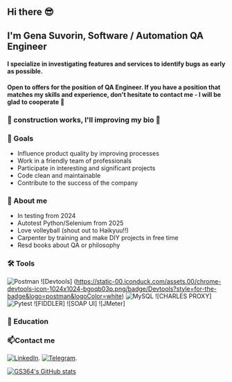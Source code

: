 ## Hi there :sunglasses:
## I'm Gena Suvorin, Software / Automation QA Engineer
#### I specialize in investigating features and services to identify bugs as early as possible. 
#### Open to offers for the position of QA Engineer. If you have a position that matches my skills and experience, don't hesitate to contact me - I will be glad to cooperate 🙌
### 🚧 construction works, I'll improving my bio 🚧

### 🎯 Goals
- Influence product quality by improving processes
- Work in a friendly team of professionals
- Participate in interesting and significant projects
- Code clean and maintainable
- Contribute to the success of the company

### 🌻 About me
- In testing from 2024
- Autotest Python/Selenium from 2025
- Love volleyball (shout out to Haikyuu!!)
- Сarpenter by training and make DIY projects in free time
- Resd books about QA or philosophy

### 🛠️ Tools
![Postman](https://img.shields.io/badge/Postman-FF6C37?style=for-the-badge&logo=postman&logoColor=white)
![Devtools] (https://static-00.iconduck.com/assets.00/chrome-devtools-icon-1024x1024-bgoqb03p.png/badge/Devtools?style=for-the-badge&logo=postman&logoColor=white)
![MySQL](https://img.shields.io/badge/mysql-4479A1.svg?style=for-the-badge&logo=mysql&logoColor=white)
![CHARLES PROXY]
![Pytest](https://img.shields.io/badge/pytest-%23ffffff.svg?style=for-the-badge&logo=pytest&logoColor=2f9fe3)
![FIDDLER]
![SOAP UI]
![JMeter]

### 🎒 Education

### 📫Contact me
[![LinkedIn](https://img.shields.io/badge/LinkedIn-0077B5?style=for-the-badge&logo=linkedin&logoColor=white)](www.linkedin.com/in/gennadii-suvorin).
[![Telegram](https://img.shields.io/badge/Telegram-2CA5E0?style=for-the-badge&logo=telegram&logoColor=white)](https://t.me/reyqwertyu).

[![GS364's GitHub stats](https://github-readme-stats.vercel.app/api?username=GS364)](https://github.com/GS364/github-readme-stats)

<!--
**GS364/GS364** is a ✨ _special_ ✨ repository because its `README.md` (this file) appears on your GitHub profile.

Here are some ideas to get you started:

- 🔭 I’m currently working on ...
- 🌱 I’m currently learning ...
- 👯 I’m looking to collaborate on ...
- 🤔 I’m looking for help with ...
- 💬 Ask me about ...
- 📫 How to reach me: ...
- 😄 Pronouns: ...
- ⚡ Fun fact: ...
-->
